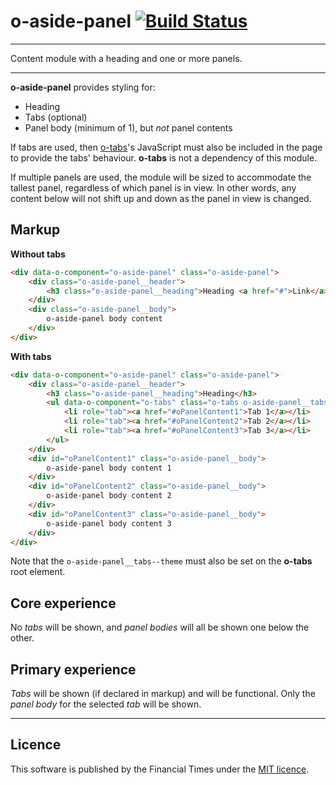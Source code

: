 # o-aside-panel [![Build Status](https://circleci.com/gh/Financial-Times/o-aside-panel.png?style=shield&circle-token=8e3fbf1e3a06d57c68bf34ab807beccc38ba913d)](https://circleci.com/gh/Financial-Times/o-aside-panel)


___
Content module with a heading and one or more panels.
___

__o-aside-panel__ provides styling for:

* Heading
* Tabs (optional)
* Panel body (minimum of 1), but _not_ panel contents

If tabs are used, then [o-tabs](http://registry.origami.ft.com/components/o-tabs)'s JavaScript must also be included in the page to provide the tabs' behaviour. __o-tabs__ is not a dependency of this module.

If multiple panels are used, the module will be sized to accommodate the tallest panel, regardless of which panel is in view.
In other words, any content below will not shift up and down as the panel in view is changed.

## Markup

__Without tabs__

```html
<div data-o-component="o-aside-panel" class="o-aside-panel">
    <div class="o-aside-panel__header">
        <h3 class="o-aside-panel__heading">Heading <a href="#">Link</a></h3>
    </div>
    <div class="o-aside-panel__body">
        o-aside-panel body content
    </div>
</div>
```

__With tabs__

```html
<div data-o-component="o-aside-panel" class="o-aside-panel">
    <div class="o-aside-panel__header">
        <h3 class="o-aside-panel__heading">Heading</h3>
        <ul data-o-component="o-tabs" class="o-tabs o-aside-panel__tabs--theme" role="tablist">
            <li role="tab"><a href="#oPanelContent1">Tab 1</a></li>
            <li role="tab"><a href="#oPanelContent2">Tab 2</a></li>
            <li role="tab"><a href="#oPanelContent3">Tab 3</a></li>
        </ul>
    </div>
    <div id="oPanelContent1" class="o-aside-panel__body">
        o-aside-panel body content 1
    </div>
    <div id="oPanelContent2" class="o-aside-panel__body">
        o-aside-panel body content 2
    </div>
    <div id="oPanelContent3" class="o-aside-panel__body">
        o-aside-panel body content 3
    </div>
</div>
```

Note that the `o-aside-panel__tabs--theme` must also be set on the __o-tabs__ root element.

## Core experience

No _tabs_ will be shown, and _panel bodies_ will all be shown one below the other.

## Primary experience

_Tabs_ will be shown (if declared in markup) and will be functional. Only the _panel body_ for the selected _tab_ will be shown.

----

## Licence

This software is published by the Financial Times under the [MIT licence](http://opensource.org/licenses/MIT).
